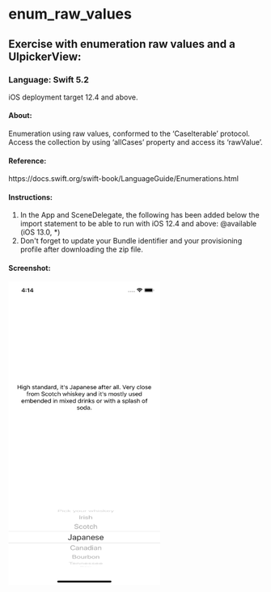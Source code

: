# enum_raw_values
<h2>Exercise with enumeration raw values and a UIpickerView:</h2>
<h3>Language: Swift 5.2</h3>
<p>iOS deployment target 12.4 and above.</p>
<h4>About:</h4>
<p>
Enumeration using raw values, conformed to the ‘CaseIterable’ protocol.
Access the collection by using ‘allCases’ property and access its ‘rawValue’.
</p>
<h4>Reference:</h4>
<p>https://docs.swift.org/swift-book/LanguageGuide/Enumerations.html</p>
<h4>Instructions:</h4>
<p>
  <ol>
    <li>In the App and SceneDelegate, the following has been added below the import statement to be able to run with iOS 12.4 and above:
      @available (iOS 13.0, *)</li>
    <li>Don't forget to update your Bundle identifier and your provisioning profile after downloading the zip file.</li>
  </ol>
 </p>
<h4>Screenshot:</h4>
<img src = "Whiskey/image/screenshot.png" width = "300px" height = "600px" />
